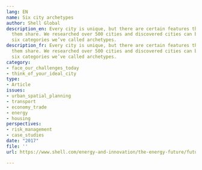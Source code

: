 ```yaml
---
lang: EN
name: Six city archetypes
author: Shell Global
description_en: Every city is unique, but there are certain features that many of
  them share. We researched over 500 cities and discovered cities can be grouped into
  six categories we’ve called archetypes.
description_fr: Every city is unique, but there are certain features that many of
  them share. We researched over 500 cities and discovered cities can be grouped into
  six categories we’ve called archetypes.
category:
- face_our_challenges_today
- think_of_your_ideal_city
type:
- Article
issues:
- urban_spatial_planning
- transport
- economy_trade
- energy
- housing
perspectives:
- risk_management
- case_studies
date: "2017"
file: ''
url: https://www.shell.com/energy-and-innovation/the-energy-future/future-cities/future-city-archetypes.html

---
```

